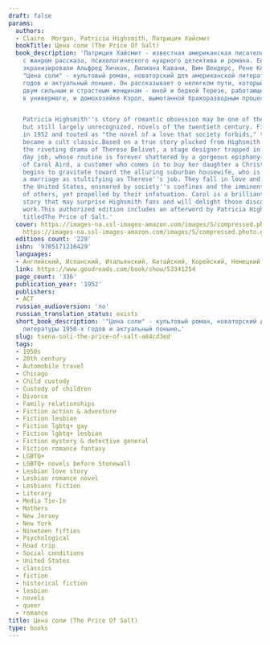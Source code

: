 ```yaml
---
draft: false
params:
  authors:
  - Claire  Morgan, Patricia Highsmith, Патриция Хайсмит
  bookTitle: Цена соли (The Price Of Salt)
  book_description: 'Патриция Хайсмит - известная американская писательница, работавшая
    с жанром рассказа, психологического нуарного детектива и романа. Ее произведения
    экранизировали Альфред Хичкок, Лилиана Кавани, Вим Вендерс, Рене Клеман и другие.
    "Цена соли" - культовый роман, новаторский для американской литературы 1950-х
    годов и актуальный поныне. Он рассказывает о нелегком пути, который пришлось преодолеть
    двум сильным и страстным женщинам - юной и бедной Терезе, работающей продавщицей
    в универмаге, и домохозяйке Кэрол, вымотанной бракоразводным процессом.


    Patricia Highsmith''s story of romantic obsession may be one of the most important,
    but still largely unrecognized, novels of the twentieth century. First published
    in 1952 and touted as "the novel of a love that society forbids," the book soon
    became a cult classic.Based on a true story plucked from Highsmith''s own life,Caroltells
    the riveting drama of Therese Belivet, a stage designer trapped in a department-store
    day job, whose routine is forever shattered by a gorgeous epiphany—the appearance
    of Carol Aird, a customer who comes in to buy her daughter a Christmas toy. Therese
    begins to gravitate toward the alluring suburban housewife, who is trapped in
    a marriage as stultifying as Therese''s job. They fall in love and set out across
    the United States, ensnared by society''s confines and the imminent disapproval
    of others, yet propelled by their infatuation. Carol is a brilliantly written
    story that may surprise Highsmith fans and will delight those discovering her
    work.This authorized edition includes an afterword by Patricia Highsmith. Previously
    titledThe Price of Salt.'
  cover: https://images-na.ssl-images-amazon.com/images/S/compressed.photo.goodreads.com/books/1588791366i/53341254.jpg,
    https://images-na.ssl-images-amazon.com/images/S/compressed.photo.goodreads.com/books/1451790279i/25622850.jpg
  editions count: '228'
  isbn: '9785171216429'
  languages:
  - Английский, Испанский, Итальянский, Китайский, Корейский, Немецкий, Русский
  link: https://www.goodreads.com/book/show/53341254
  page_count: '336'
  publication_year: '1952'
  publishers:
  - АСТ
  russian_audioversion: 'no'
  russian_translation_status: exists
  short_book_description: '"Цена соли" - культовый роман, новаторский для американской
    литературы 1950-х годов и актуальный поныне…'
  slug: tsena-soli-the-price-of-salt-a84cd3ed
  tags:
  - 1950s
  - 20th century
  - Automobile travel
  - Chicago
  - Child custody
  - Custody of children
  - Divorce
  - Family relationships
  - Fiction action & adventure
  - Fiction lesbian
  - Fiction lgbtq+ gay
  - Fiction lgbtq+ lesbian
  - Fiction mystery & detective general
  - Fiction romance fantasy
  - LGBTQ+
  - LGBTQ+ novels before Stonewall
  - Lesbian love story
  - Lesbian romance novel
  - Lesbians fiction
  - Literary
  - Media Tie-In
  - Mothers
  - New Jersey
  - New York
  - Nineteen fifties
  - Psychological
  - Road trip
  - Social conditions
  - United States
  - classics
  - fiction
  - historical fiction
  - lesbian
  - novels
  - queer
  - romance
title: Цена соли (The Price Of Salt)
type: books
---
```

